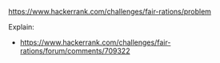 https://www.hackerrank.com/challenges/fair-rations/problem

Explain:
- https://www.hackerrank.com/challenges/fair-rations/forum/comments/709322
